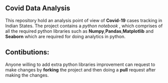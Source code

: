 ## Covid Data Analysis 
This repository hold an analysis point of view of **Covid-19** cases tracking in Indian States. 
The project contains a *python notebook* , which comprises of all the required python libraries such as **Numpy**,**Pandas**,**Matplotlib** and **Seaborn** which are required for doing analytics in python.
## Contibutions:
Anyone willing to add extra python libraries improvement can request to make changes by **forking** the project and then doing a **pull** request after making the changes.
